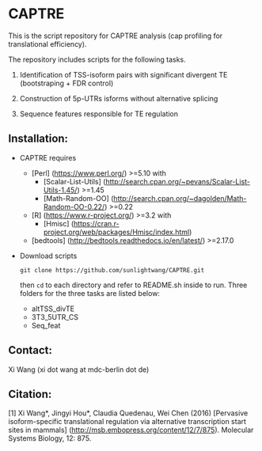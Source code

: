 # CAPTRE
This is the script repository for CAPTRE analysis (cap profiling for translational efficiency).

The repository includes scripts for the following tasks. 

1. Identification of TSS-isoform pairs with significant divergent TE (bootstraping + FDR control) 

2. Construction of 5p-UTRs isforms without alternative splicing 

3. Sequence features responsible for TE regulation 

## Installation: 
* CAPTRE requires
  - [Perl] (https://www.perl.org/) >=5.10 with
    - [Scalar-List-Utils] (http://search.cpan.org/~pevans/Scalar-List-Utils-1.45/) >=1.45
    - [Math-Random-OO] (http://search.cpan.org/~dagolden/Math-Random-OO-0.22/) >=0.22
  - [R] (https://www.r-project.org/) >=3.2 with 
    - [Hmisc] (https://cran.r-project.org/web/packages/Hmisc/index.html)
  - [bedtools] (http://bedtools.readthedocs.io/en/latest/) >=2.17.0

* Download scripts

  `git clone https://github.com/sunlightwang/CAPTRE.git`

  then `cd` to each directory and refer to README.sh inside to run. Three folders for the three tasks are listed below:
  * altTSS_divTE
  * 3T3_5UTR_CS
  * Seq_feat

## Contact:
Xi Wang (xi dot wang at mdc-berlin dot de)

## Citation:
[1] Xi Wang\*, Jingyi Hou\*, Claudia Quedenau, Wei Chen (2016) [Pervasive isoform-specific translational regulation via alternative transcription start sites in mammals] (http://msb.embopress.org/content/12/7/875). Molecular Systems Biology, 12: 875.

